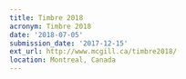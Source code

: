 ```yaml
---
title: Timbre 2018
acronym: Timbre 2018
date: '2018-07-05'
submission_date: '2017-12-15'
ext_url: http://www.mcgill.ca/timbre2018/
location: Montreal, Canada
---
```

